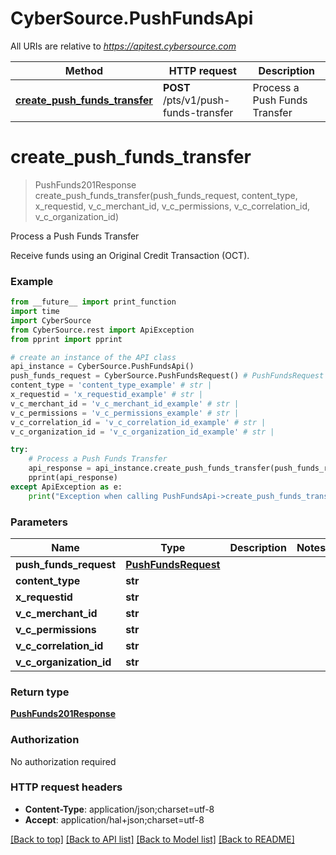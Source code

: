 # CyberSource.PushFundsApi

All URIs are relative to *https://apitest.cybersource.com*

Method | HTTP request | Description
------------- | ------------- | -------------
[**create_push_funds_transfer**](PushFundsApi.md#create_push_funds_transfer) | **POST** /pts/v1/push-funds-transfer | Process a Push Funds Transfer


# **create_push_funds_transfer**
> PushFunds201Response create_push_funds_transfer(push_funds_request, content_type, x_requestid, v_c_merchant_id, v_c_permissions, v_c_correlation_id, v_c_organization_id)

Process a Push Funds Transfer

Receive funds using an Original Credit Transaction (OCT). 

### Example 
```python
from __future__ import print_function
import time
import CyberSource
from CyberSource.rest import ApiException
from pprint import pprint

# create an instance of the API class
api_instance = CyberSource.PushFundsApi()
push_funds_request = CyberSource.PushFundsRequest() # PushFundsRequest | 
content_type = 'content_type_example' # str | 
x_requestid = 'x_requestid_example' # str | 
v_c_merchant_id = 'v_c_merchant_id_example' # str | 
v_c_permissions = 'v_c_permissions_example' # str | 
v_c_correlation_id = 'v_c_correlation_id_example' # str | 
v_c_organization_id = 'v_c_organization_id_example' # str | 

try: 
    # Process a Push Funds Transfer
    api_response = api_instance.create_push_funds_transfer(push_funds_request, content_type, x_requestid, v_c_merchant_id, v_c_permissions, v_c_correlation_id, v_c_organization_id)
    pprint(api_response)
except ApiException as e:
    print("Exception when calling PushFundsApi->create_push_funds_transfer: %s\n" % e)
```

### Parameters

Name | Type | Description  | Notes
------------- | ------------- | ------------- | -------------
 **push_funds_request** | [**PushFundsRequest**](PushFundsRequest.md)|  | 
 **content_type** | **str**|  | 
 **x_requestid** | **str**|  | 
 **v_c_merchant_id** | **str**|  | 
 **v_c_permissions** | **str**|  | 
 **v_c_correlation_id** | **str**|  | 
 **v_c_organization_id** | **str**|  | 

### Return type

[**PushFunds201Response**](PushFunds201Response.md)

### Authorization

No authorization required

### HTTP request headers

 - **Content-Type**: application/json;charset=utf-8
 - **Accept**: application/hal+json;charset=utf-8

[[Back to top]](#) [[Back to API list]](../README.md#documentation-for-api-endpoints) [[Back to Model list]](../README.md#documentation-for-models) [[Back to README]](../README.md)

